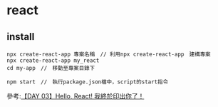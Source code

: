 # react
## install
~~~
npx create-react-app 專案名稱　// 利用npx create-react-app　建構專案　
npx create-react-app my_react
cd my-app　//　移動至專案目錄下

npm start　//　執行package.json檔中，script的start指令

~~~

參考:[【DAY 03】Hello, React! 我終於印出你了！](https://ithelp.ithome.com.tw/articles/10200501)

